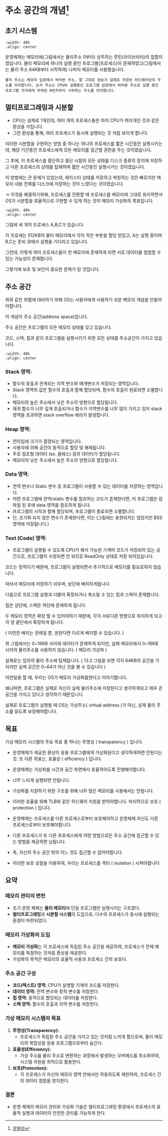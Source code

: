 # 주소 공간의 개념[^ypilseong]

[^ypilseong]: [양필성](https://github.com/ypilseong)

## 초기 시스템

```{image} ./figs/os_img_1.png
:width: 40%
:align: center
```

운영체제는 메모리에(그림에서는 물리주소 0부터) 상주하는 루틴(라이브러리)의 집합이였습니다. 물리 메모리에 하나의 실행 중인 프로그램(프로세스)이 존재하였고(그림에서는 물리 주소 64KB부터 시작하여) 나머지 메모리를 사용했습니다.

```{admonition} 물리 주소
물리 주소는 메모리 입장에서 바라본 주소, 말 그대로 정보가 실제로 저장된 하드웨어상의 주소를 의미합니다. 논리 주소는 CPU와 실행중인 프로그램 입장에서 바라본 주소로 실행 중인 프로그램 각각에게 부여된 0번지부터 시작하는 주소를 의미합니다.
```

## 멀티프로그래밍과 시분할

- CPU는 실제로 1개인데, 여러 개의 프로세스들은 마치 CPU가 여러개인 것과 같은 환상을 가집니다.
- 그런 환상을 통해, 여러 프로세스가 동시에 실행되는 것 처럼 보이게 합니다.

이러한 시분할을 구현하는 방법 중 하나는 하나의 프로세스를 짧은 시간동안 실행시키는데, 해당 기간동안 프로세스에게 모든 메모리를 접근할 권한을 주는 것이였습니다.

그 후에, 이 프로세스를 중단하고 중단 시점의 모든 상태를 디스크 종류의 장치에 저장하고 다른 프로세스의 상태를 탑재하여 짧은 시간동안 실행시키는 것이였습니다.

이 방법에는 큰 문제가 있었는데, 레지스터 상태를 저장하고 복원하는 것은 빠르지만 메모리 내용 전체를 디스크에 저장하는 것이 느렸다는 것이였습니다.

→ 이것을 해결하기위해, 프로세스를 전환할 때 프로세스를 메모리에 그대로 유지하면서 OS가 시분할을 효율적으로 구현할 수 있게 하는 것이 메모리 가상화의 목표입니다.

```{image} ./figs/os_img_2.png
:width: 40%
:align: center
```

그림에 세 개의 프로세스 A,B,C가 있습니다.

각 프로세는 512KB의 물리 메모리에서 각자 작은 부분을 할당 받았고, A는 실행 중이며 B,C는 준비 큐에서 실행을 기다리고 있습니다.

그런데, 이렇게 여러 프로세스들이 한 메모리에 존재하게 되면 서로 데이터를 침범할 수 있는 가능성이 존재합니다.

그렇기에 보호 및 보안이 중요한 문제가 된 것입니다.

## 주소 공간

위와 같은 위험에 대비하기 위해 OS는 사용자에게 사용하기 쉬운 메모리 개념을 만들어야합니다.

이 개념이 주소 공간(address space)입니다.

주소 공간은 프로그램의 모든 메모리 상태를 갖고 있습니다.

코드, 스택, 힙과 같이 프로그램을 실행시키기 위한 모든 상태를 주소공간이 가지고 있습니다.

```{image} ./figs/os_img_3.png
:width: 40%
:align: center
```

### Stack 영역:

- 함수의 호출과 관계되는 지역 변수와 매개변수가 저장되는 영역입니다.
- Stack 영역의 값은 함수의 호출과 함께 할당되며, 함수의 호출이 완료되면 소멸합니다.
- 메모리의 높은 주소에서 낮은 주소의 방향으로 할당됩니다.
- 재귀 함수가 너무 깊게 호출되거나 함수가 지역변수를 너무 많이 가지고 있어 stack 영역을 초과하면 stack overflow 에러가 발생합니다.

### Heap 영역:

- 런타임에 크기가 결정되는 영역입니다.
- 사용자에 의해 공간이 동적으로 할당 및 해제됩니다.
- 주로 참조형 데이터 (ex. 클래스) 등의 데이터가 할당됩니다.
- 메모리의 낮은 주소에서 높은 주소의 방향으로 할당됩니다.

### Data 영역:

- 전역 변수나 Static 변수 등 프로그램이 사용할 수 있는 데이터를 저장하는 영역입니다.
- 어떤 프로그램에 전역/static 변수를 참조하는 코드가 존재한다면, 이 프로그램은 컴파일 된 후에 data 영역을 참조하게 됩니다.
- 프로그램의 시작과 함께 할당되며, 프로그램이 종료되면 소멸합니다.
- 단, 초기화 되지 않은 변수가 존재한다면, 이는 (그림에는 표현되지는 않았지만 BSS 영역에 저장됩니다.)

### Text (Code) 영역:

- 프로그램이 실행될 수 있도록 CPU가 해석 가능한 기계어 코드가 저장되어 있는 공간으로, 프로그램이 수정되면 안 되므로 ReadOnly 상태로 저장 되어있습니다.

코드는 정적이기 때문에, 프로그램이 실행되면서 추가적으로 메모리를 필요로하지 않습니다.

따라서 메모리에 저장하기 쉬우며, 상단에 배치하게됩니다.

다음으로 프로그램 실행과 더불어 확장되거나 축소될 수 있는 힙과 스택이 존재합니다.

힙은 상단에, 스택은 하단에 존재하게 됩니다.

두 메모리 영역은 확장 할 수 있어야하기 때문에, 각각 서로다른 방향으로 위치하게 되고 각 양 끝단에서 확장하게 됩니다.

( 이런한 배치는 관례일 뿐, 원한다면 다르게 배치할 수 있습니다. )

위 그림에서는 0~16KB 사이에 데이터가 존재하게 되지만, 실제 메모리에서 0~16KB 사이의 물리주소를 사용하지 않습니다. ( 메모리 가상화 )

실제로는 임의의 물리 주소에 탑재됩니다. ( 13.2 그림을 보면 각각 64KB의 공간을 가지지만 실제 공간은 0~64가 아닌 것을 볼 수 있습니다 )

이런일을 할 때, 우리는 OS가 메모리 가상화를한다고 이야기합니다.

왜냐하면, 프로그램은 실제로 자신이 실제 물리주소에 저장된다고 생각하게되고 매우 큰 공간을 가지고 있다고 생각하기 때문입니다.

실제로 프로그램이 실행될 때 OS는 가상주소( virtual address )가 아닌, 실제 물리 주소를 읽도록 보장해야합니다.

## 목표

가상 메모리 시스템의 주요 목표 중 하나는 투명성 ( transparency ) 입니다.

- 운영체제가 제공한 환상이 응용 프로그램에게 가상화된다고 생각하게하면 안된다는 것.
  또 다른 목표는, 효율성 ( efficiency ) 입니다.

- 운영체제는 가상화를 시간과 공간 측면에서 효율적이도록 진행해야합니다.
- 너무 느리게 실행되면 안됩니다.
- 가상화를 지원하기 위한 구조를 위해 너무 많은 메모리를 사용해서는 안됩니다.
- 이러한 효율을 위해 TLB와 같은 하드웨어 지원을 받아야합니다.
  마지막으로 보호 ( protection ) 입니다.

- 운영체제는 프로세스를 다른 프로세스로부터 보호해야하고 운영체제 자신도 다른 프로세스로부터 보호해야합니다.
- 다른 프로세스가 또 다른 프로세스에게 어떤 방법으로든 주소 공간에 접근할 수 있는 방법을 제공하면 낭됩니다.
- 즉, 자신의 주소 공간 밖의 어느 것도 접근할 수 없어야합니다.
- 이러한 보호 성질을 이용하여, 우리는 프로세스를 격리 ( isolation ) 시켜야합니다.

## 요약

### 메모리 관리의 변천
- 초기 운영 체제는 **물리 메모리**에 단일 프로그램만 실행시키는 구조였다.
- **멀티프로그래밍**과 **시분할 시스템**의 도입으로, 다수의 프로세스가 동시에 실행되는 환경이 마련되었다.

### 메모리 가상화의 도입
- **메모리 가상화**는 각 프로세스에 독립된 주소 공간을 제공하여, 프로세스가 전체 메모리를 독점하는 것처럼 환상을 제공한다.
- 가상화의 목적은 메모리의 효율적 사용과 프로세스 간의 보호다.

### 주소 공간 구성
- **코드(텍스트) 영역:** CPU가 실행할 기계어 코드를 저장한다.
- **데이터 영역:** 전역 변수와 정적 변수를 저장한다.
- **힙 영역:** 동적으로 할당되는 데이터를 저장한다.
- **스택 영역:** 함수의 호출과 지역 변수를 저장한다.

### 가상 메모리 시스템의 목표
1. **투명성(Transparency):**
   - 프로세스가 독립된 주소 공간을 가지고 있는 것처럼 느끼게 함으로써, 물리 메모리의 복잡성을 응용 프로그램으로부터 숨긴다.
2. **효율성(Efficiency):**
   - 가상 주소를 물리 주소로 변환하는 과정에서 발생하는 오버헤드를 최소화하여, 시스템 자원을 최적으로 활용한다.
3. **보호(Protection):**
   - 각 프로세스가 자신의 메모리 영역 안에서만 작동하도록 제한하여, 프로세스 간의 데이터 침범을 방지한다.

### 결론
- 운영 체제의 메모리 관리와 가상화 기술은 멀티프로그래밍 환경에서 프로세스의 효율적 실행과 데이터의 안전한 관리를 가능하게 한다.
